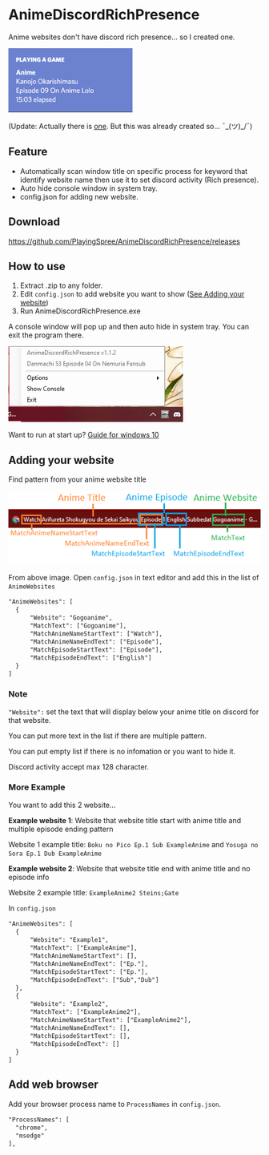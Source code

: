 # AnimeDiscordRichPresence
Anime websites don't have discord rich presence... so I created one.

![Showcase Image](https://raw.githubusercontent.com/PlayingSpree/AnimeDiscordRichPresence/master/Doc/DiscordActivity.png)

(Update: Actually there is [one](https://github.com/MALSync/MALSync/wiki/Discord-Rich-Presence). But this was already created so... ¯\_(ツ)_/¯)

## Feature

* Automatically scan window title on specific process for keyword that identify website name then use it to set discord activity (Rich presence).
* Auto hide console window in system tray.
* config.json for adding new website.

## Download
https://github.com/PlayingSpree/AnimeDiscordRichPresence/releases

## How to use
1. Extract .zip to any folder.
1. Edit `config.json` to add website you want to show ([See Adding your website](https://github.com/PlayingSpree/AnimeDiscordRichPresence#adding-your-website))
1. Run AnimeDiscordRichPresence.exe

A console window will pop up and then auto hide in system tray. You can exit the program there.

![System Tray Image](https://raw.githubusercontent.com/PlayingSpree/AnimeDiscordRichPresence/master/Doc/System%20Tray.png)

Want to run at start up? [Guide for windows 10](https://support.microsoft.com/en-us/help/4558286/windows-10-add-an-app-to-run-automatically-at-startup)

## Adding your website
Find pattern from your anime website title

![Example Image](https://raw.githubusercontent.com/PlayingSpree/AnimeDiscordRichPresence/master/Doc/NewWebsite.png)

From above image. Open `config.json` in text editor and add this in the list of `AnimeWebsites`
```
"AnimeWebsites": [
  {
      "Website": "Gogoanime",
      "MatchText": ["Gogoanime"],
      "MatchAnimeNameStartText": ["Watch"],
      "MatchAnimeNameEndText": ["Episode"],
      "MatchEpisodeStartText": ["Episode"],
      "MatchEpisodeEndText": ["English"]
  }
]
```
### Note
`"Website":` set the text that will display below your anime title on discord for that website.

You can put more text in the list if there are multiple pattern.

You can put empty list if there is no infomation or you want to hide it.

Discord activity accept max 128 character.

### More Example

You want to add this 2 website...

**Example website 1**: Website that website title start with anime title and multiple episode ending pattern

Website 1 example title: `Boku no Pico Ep.1 Sub ExampleAnime` and `Yosuga no Sora Ep.1 Dub ExampleAnime`

**Example website 2**: Website that website title end with anime title and no episode info

Website 2 example title: `ExampleAnime2 Steins;Gate`

In `config.json`
```
"AnimeWebsites": [
  {
      "Website": "Example1",
      "MatchText": ["ExampleAnime"],
      "MatchAnimeNameStartText": [],
      "MatchAnimeNameEndText": ["Ep."],
      "MatchEpisodeStartText": ["Ep."],
      "MatchEpisodeEndText": ["Sub","Dub"]
  },
  {
      "Website": "Example2",
      "MatchText": ["ExampleAnime2"],
      "MatchAnimeNameStartText": ["ExampleAnime2"],
      "MatchAnimeNameEndText": [],
      "MatchEpisodeStartText": [],
      "MatchEpisodeEndText": []
  }
]
```

## Add web browser
Add your browser process name to `ProcessNames` in `config.json`.

```
"ProcessNames": [
  "chrome",
  "msedge"
],
```
